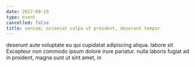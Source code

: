 ```yaml
---
date: 2017-09-19
type: event
cancelled: false
title: veniam, occaecat culpa ut proident, deserunt tempor
---
```

deserunt aute voluptate eu qui cupidatat adipiscing aliqua. labore sit Excepteur non commodo ipsum dolore irure pariatur. nulla laboris fugiat ad in proident, magna sunt ut sint amet, in